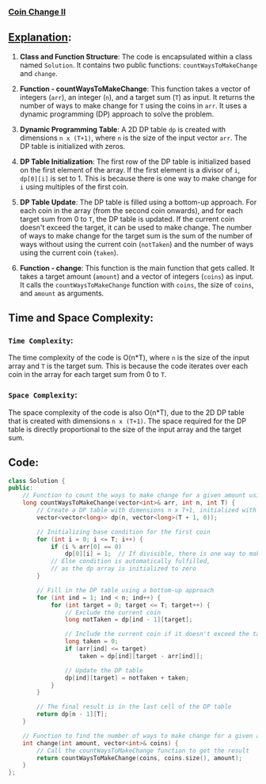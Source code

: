 ### [Coin Change II](https://leetcode.com/problems/coin-change-ii/description/)

## [Explanation](https://takeuforward.org/data-structure/coin-change-2-dp-22/):
1. **Class and Function Structure**: The code is encapsulated within a class named `Solution`. It contains two public functions: `countWaysToMakeChange` and `change`.

2. **Function - countWaysToMakeChange**: This function takes a vector of integers (`arr`), an integer (`n`), and a target sum (`T`) as input. It returns the number of ways to make change for `T` using the coins in `arr`. It uses a dynamic programming (DP) approach to solve the problem.

3. **Dynamic Programming Table**: A 2D DP table `dp` is created with dimensions `n x (T+1)`, where `n` is the size of the input vector `arr`. The DP table is initialized with zeros.

4. **DP Table Initialization**: The first row of the DP table is initialized based on the first element of the array. If the first element is a divisor of `i`, `dp[0][i]` is set to 1. This is because there is one way to make change for `i` using multiples of the first coin.

5. **DP Table Update**: The DP table is filled using a bottom-up approach. For each coin in the array (from the second coin onwards), and for each target sum from 0 to `T`, the DP table is updated. If the current coin doesn't exceed the target, it can be used to make change. The number of ways to make change for the target sum is the sum of the number of ways without using the current coin (`notTaken`) and the number of ways using the current coin (`taken`).

6. **Function - change**: This function is the main function that gets called. It takes a target amount (`amount`) and a vector of integers (`coins`) as input. It calls the `countWaysToMakeChange` function with `coins`, the size of `coins`, and `amount` as arguments.

## Time and Space Complexity:
### `Time Complexity`:
The time complexity of the code is O(n*T), where `n` is the size of the input array and `T` is the target sum. This is because the code iterates over each coin in the array for each target sum from 0 to `T`.

### `Space Complexity`:
The space complexity of the code is also O(n*T), due to the 2D DP table that is created with dimensions `n x (T+1)`. The space required for the DP table is directly proportional to the size of the input array and the target sum.

## Code:
```cpp
class Solution {
public:
    // Function to count the ways to make change for a given amount using given coins
    long countWaysToMakeChange(vector<int>& arr, int n, int T) {
        // Create a DP table with dimensions n x T+1, initialized with zeros
        vector<vector<long>> dp(n, vector<long>(T + 1, 0));

        // Initializing base condition for the first coin
        for (int i = 0; i <= T; i++) {
            if (i % arr[0] == 0)
                dp[0][i] = 1;  // If divisible, there is one way to make change
            // Else condition is automatically fulfilled,
            // as the dp array is initialized to zero
        }

        // Fill in the DP table using a bottom-up approach
        for (int ind = 1; ind < n; ind++) {
            for (int target = 0; target <= T; target++) {
                // Exclude the current coin
                long notTaken = dp[ind - 1][target];

                // Include the current coin if it doesn't exceed the target
                long taken = 0;
                if (arr[ind] <= target)
                    taken = dp[ind][target - arr[ind]];

                // Update the DP table
                dp[ind][target] = notTaken + taken;
            }
        }

        // The final result is in the last cell of the DP table
        return dp[n - 1][T];
    }

    // Function to find the number of ways to make change for a given amount
    int change(int amount, vector<int>& coins) {
        // Call the countWaysToMakeChange function to get the result
        return countWaysToMakeChange(coins, coins.size(), amount);
    }
};
```
